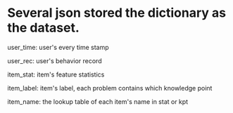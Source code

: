 # Several json stored the dictionary as the dataset.

user_time: user's every time stamp

user_rec: user's behavior record

item_stat: item's feature statistics

item_label: item's label, each problem contains which knowledge point

item_name: the lookup table of each item's name in stat or kpt
